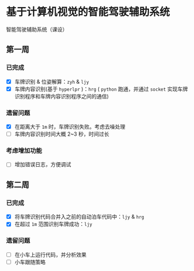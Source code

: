 # 基于计算机视觉的智能驾驶辅助系统
智能驾驶辅助系统（课设）

## 第一周

### 已完成
- [x] 车牌识别 & 位姿解算：`zyh` & `ljy`
- [x] 车牌内容识别(基于 `hyperlpr` )：`hrg` ( `python` 跑通，并通过 `socket` 实现车牌识别程序和车牌内容识别程序之间的通信)

### 遗留问题
- [x] 在距离大于 `1m` 时，车牌识别失败。考虑去噪处理
- [ ] 车牌内容识别时间大概 2~3 秒，时间过长

### 考虑增加功能
- [ ] 增加错误日志，方便调试

## 第二周

### 已完成
- [x] 将车牌识别代码合并入之前的自动泊车代码中：`ljy` & `hrg`
- [x] 在超过 `1m` 范围识别车牌成功：`ljy`

### 遗留问题
- [ ] 在小车上运行代码，并分析效果
- [ ] 小车跟随策略
